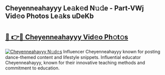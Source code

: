 ## Cheyenneahayyy Le𝚊k𝚎d N𝚞𝚍e - Part-VWj Vid𝚎o Photos Le𝚊ks uDeKb

# <h2><a href="http://fbfgpy.evod.top/?m=Cheyenneahayyy">🔗 👉🔴 Cheyenneahayyy Vid𝚎o Ph𝚘t𝚘s</a></h2>

[![Cheyenneahayyy N𝚞d𝚎s](https://i.imgur.com/8V9OHl7.gif)](http://fbfgpy.evod.top/?m=Cheyenneahayyy)
Influencer Cheyenneahayyy known for posting dance-themed content and lifestyle snippets. Influential educator Cheyenneahayyy, known for their innovative teaching methods and commitment to education. 
